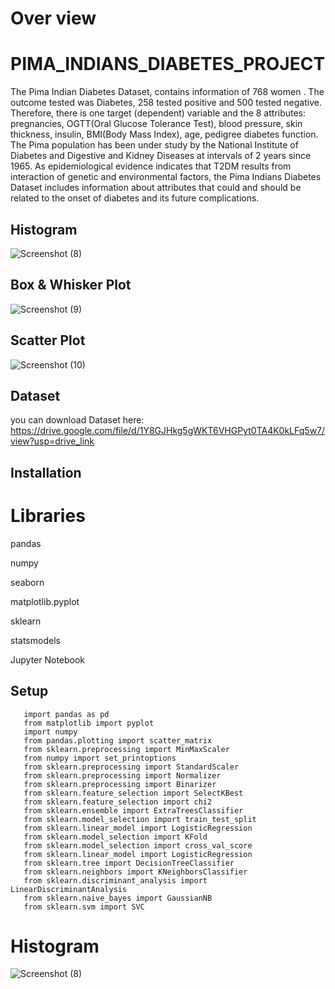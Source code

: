 # Over view
# PIMA_INDIANS_DIABETES_PROJECT

The Pima Indian Diabetes Dataset, contains information of 768 women . The outcome tested was Diabetes, 258 tested positive and 500 tested negative. Therefore, there is one target (dependent) variable and the 8 attributes: pregnancies, OGTT(Oral Glucose Tolerance Test), blood pressure, skin thickness, insulin, BMI(Body Mass Index), age, pedigree diabetes function. The Pima population has been under study by the National Institute of Diabetes and Digestive and Kidney Diseases at intervals of 2 years since 1965. As epidemiological evidence indicates that T2DM results from interaction of genetic and environmental factors, the Pima Indians Diabetes Dataset includes information about attributes that could and should be related to the onset of diabetes and its future complications.

## Histogram
![Screenshot (8)](https://github.com/sravani-buguru/PIMA_INDIANS_DIABETES/assets/147702072/c3af374c-549d-4a2d-9562-b93723a6e096)
## Box & Whisker Plot
![Screenshot (9)](https://github.com/sravani-buguru/PIMA_INDIANS_DIABETES/assets/147702072/f812aa9e-8868-4abc-852d-6214294e902e)
## Scatter Plot
![Screenshot (10)](https://github.com/sravani-buguru/PIMA_INDIANS_DIABETES/assets/147702072/019132c4-09ac-4280-add9-b4c10c96f2a5)



## Dataset
you can download Dataset here:
https://drive.google.com/file/d/1Y8GJHkg5gWKT6VHGPyt0TA4K0kLFq5w7/view?usp=drive_link

## Installation
# Libraries

pandas

numpy

seaborn

matplotlib.pyplot

sklearn

statsmodels

Jupyter Notebook

## Setup

       import pandas as pd
       from matplotlib import pyplot
       import numpy
       from pandas.plotting import scatter_matrix
       from sklearn.preprocessing import MinMaxScaler
       from numpy import set_printoptions
       from sklearn.preprocessing import StandardScaler
       from sklearn.preprocessing import Normalizer
       from sklearn.preprocessing import Binarizer
       from sklearn.feature_selection import SelectKBest
       from sklearn.feature_selection import chi2
       from sklearn.ensemble import ExtraTreesClassifier
       from sklearn.model_selection import train_test_split
       from sklearn.linear_model import LogisticRegression
       from sklearn.model_selection import KFold
       from sklearn.model_selection import cross_val_score
       from sklearn.linear_model import LogisticRegression
       from sklearn.tree import DecisionTreeClassifier
       from sklearn.neighbors import KNeighborsClassifier
       from sklearn.discriminant_analysis import LinearDiscriminantAnalysis
       from sklearn.naive_bayes import GaussianNB
       from sklearn.svm import SVC

# Histogram
![Screenshot (8)](https://github.com/sravani-buguru/PIMA_INDIANS_DIABETES/assets/147702072/b86dfaec-97bd-4525-9bb2-bf61ddbb3e5c)



